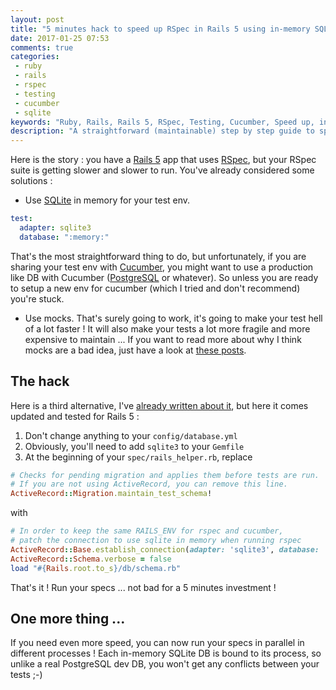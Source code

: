 ```yaml
---
layout: post
title: "5 minutes hack to speed up RSpec in Rails 5 using in-memory SQLite"
date: 2017-01-25 07:53
comments: true
categories:
 - ruby
 - rails
 - rspec
 - testing
 - cucumber
 - sqlite
keywords: "Ruby, Rails, Rails 5, RSpec, Testing, Cucumber, Speed up, in-memory, SQLite, in-memory SQLite"
description: "A straightforward (maintainable) step by step guide to speed up your RSpec suite using in-memory SQLite"
---
```

Here is the story : you have a [Rails 5](http://rubyonrails.org/) app that uses [RSpec](http://rspec.info/), but your RSpec suite is getting slower and slower to run. You've already considered some solutions :

* Use [SQLite](https://sqlite.org/) in memory for your test env.

```yaml
test:
  adapter: sqlite3
  database: ":memory:"
```

That's the most straightforward thing to do, but unfortunately, if you are sharing your test env with [Cucumber](https://cucumber.io/), you might want to use a production like DB with Cucumber ([PostgreSQL](https://www.postgresql.org/) or whatever). So unless you are ready to setup a new env for cucumber (which I tried and don't recommend) you're stuck.

* Use mocks. That's surely going to work, it's going to make your test hell of a lot faster ! It will also make your tests a lot more fragile and more expensive to maintain ... If you want to read more about why I think mocks are a bad idea, just have a look at [these posts](/blog/categories/mocking/).

## The hack

Here is a third alternative, I've [already written about it](/simplest-way-to-speed-up-rspec-with-in-memory-sqlite-db/), but here it comes updated and tested for Rails 5 :

1. Don't change anything to your `config/database.yml`
2. Obviously, you'll need to add `sqlite3` to your `Gemfile`
3. At the beginning of your `spec/rails_helper.rb`, replace

``` ruby
# Checks for pending migration and applies them before tests are run.
# If you are not using ActiveRecord, you can remove this line.
ActiveRecord::Migration.maintain_test_schema!
```

with

``` ruby
# In order to keep the same RAILS_ENV for rspec and cucumber,
# patch the connection to use sqlite in memory when running rspec
ActiveRecord::Base.establish_connection(adapter: 'sqlite3', database: ':memory:')
ActiveRecord::Schema.verbose = false
load "#{Rails.root.to_s}/db/schema.rb"
```

That's it ! Run your specs ... not bad for a 5 minutes investment !

## One more thing ...

If you need even more speed, you can now run your specs in parallel in different processes ! Each in-memory SQLite DB is bound to its process, so unlike a real PostgreSQL dev DB, you won't get any conflicts between your tests ;-)
